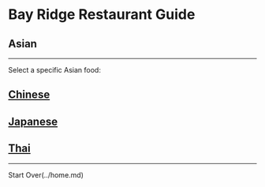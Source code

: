 # Bay Ridge Restaurant Guide
## Asian
---
Select a specific Asian food:
## [Chinese](chinese.md)
## [Japanese](japanese.md)
## [Thai](thai.md)
---
Start Over(../home.md)